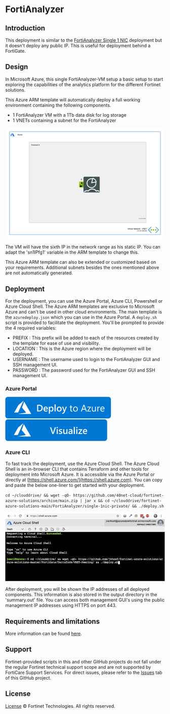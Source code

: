 # FortiAnalyzer

## Introduction

This deployment is similar to the [FortiAnalyzer Single 1 NIC](../single-1nic/README.md) deployment but it doesn't deploy any public IP. This is useful for deployment behind a FortiGate.

## Design

In Microsoft Azure, this single FortiAnalyzer-VM setup a basic setup to start exploring the capabilities of the analytics platform for the different Fortinet solutions.

This Azure ARM template will automatically deploy a full working environment containing the following components.

- 1 FortiAnalyzer VM with a 1Tb data disk for log storage
- 1 VNETs containing a subnet for the FortiAnalyzer

![FortiAnalyzer-VM azure design](images/faz-single-1nic-private.png)

The VM will have the sixth IP in the network range as his static IP. You can adapt the 'sn1IPfg1' variable in the ARM template to change this.

This Azure ARM template can also be extended or customized based on your requirements. Additional subnets besides the ones mentioned above are not automatically generated.

## Deployment

For the deployment, you can use the Azure Portal, Azure CLI, Powershell or Azure Cloud Shell. The Azure ARM templates are exclusive to Microsoft Azure and can't be used in other cloud environments. The main template is the `azuredeploy.json` which you can use in the Azure Portal. A `deploy.sh` script is provided to facilitate the deployment. You'll be prompted to provide the 4 required variables:

- PREFIX : This prefix will be added to each of the resources created by the template for ease of use and visibility.
- LOCATION : This is the Azure region where the deployment will be deployed.
- USERNAME : The username used to login to the FortiAnalyzer GUI and SSH management UI.
- PASSWORD : The password used for the FortiAnalyzer GUI and SSH management UI.

### Azure Portal

<a href="https://portal.azure.com/#create/Microsoft.Template/uri/https%3A%2F%2Fraw.githubusercontent.com%2Ffortinet%2Ffortinet-azure-solutions%2Fmain%2FFortiAnalyzer%2Fsingle-1nic-private%2Fazuredeploy.json" target="_blank">
  <img src="https://raw.githubusercontent.com/Azure/azure-quickstart-templates/master/1-CONTRIBUTION-GUIDE/images/deploytoazure.svg?sanitize=true"/>
</a>
<a href="http://armviz.io/#/?load=https%3A%2F%2Fraw.githubusercontent.com%2F40net-cloud%2Ffortinet-azure-solutions$2Fmain%2FFortiAnalyzer%2Fsingle-1nic-private%2Fazuredeploy.json" target="_blank">
  <img src="https://raw.githubusercontent.com/Azure/azure-quickstart-templates/master/1-CONTRIBUTION-GUIDE/images/visualizebutton.svg?sanitize=true"/>
</a>

### Azure CLI
To fast track the deployment, use the Azure Cloud Shell. The Azure Cloud Shell is an in-browser CLI that contains Terraform and other tools for deployment into Microsoft Azure. It is accessible via the Azure Portal or directly at [https://shell.azure.com/](https://shell.azure.com). You can copy and paste the below one-liner to get started with your deployment.

`cd ~/clouddrive/ && wget -qO- https://github.com/40net-cloud/fortinet-azure-solutions/archive/main.zip | jar x && cd ~/clouddrive/fortinet-azure-solutions-main/FortiAnalyzer/single-1nic-private/ && ./deploy.sh`

![Azure Cloud Shell](images/azure-cloud-shell.png)

After deployment, you will be shown the IP addresses of all deployed components. This information is also stored in the output directory in the 'summary.out' file. You can access both management GUI's using the public management IP addresses using HTTPS on port 443.

## Requirements and limitations

More information can be found [here](../single-1nic/README.md).

## Support
Fortinet-provided scripts in this and other GitHub projects do not fall under the regular Fortinet technical support scope and are not supported by FortiCare Support Services.
For direct issues, please refer to the [Issues](https://github.com/40net-cloud/fortinet-azure-solutions/issues) tab of this GitHub project.

## License
[License](LICENSE) © Fortinet Technologies. All rights reserved.
